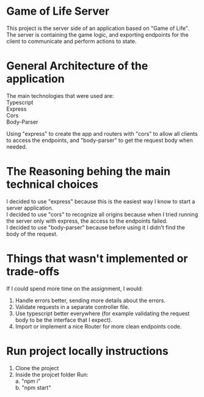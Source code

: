 # Game of Life Server
This project is the server side of an application based on "Game of Life".<br />
The server is containing the game logic, and exporting endpoints for the client to communicate and perform actions to state.

# General Architecture of the application
The main technologies that were used are:<br />
Typescript<br />
Express<br />
Cors<br />
Body-Parser

Using "express" to create the app and routers with "cors" to allow all clients to access the endpoints, and "body-parser" to get the request body when needed.

# The Reasoning behing the main technical choices
I decided to use "express" because this is the easiest way I know to start a server application.<br />
I decided to use "cors" to recognize all origins because when I tried running the server only with express, the access to the endpoints failed.<br />
I decided to use "body-parser" because before using it I didn't find the body of the request.

# Things that wasn't implemented or trade-offs
If I could spend more time on the assignment, I would:
1. Handle errors better, sending more details about the errors.
2. Validate requests in a separate controller file.
3. Use typescript better everywhere (for example validating the request body to be the interface that I expect).
4. Import or implement a nice Router for more clean endpoints code.

# Run project locally instructions
1. Clone the project
2. Inside the projcet folder Run:<br />
    a. "npm i"<br />
    b. "npm start"
